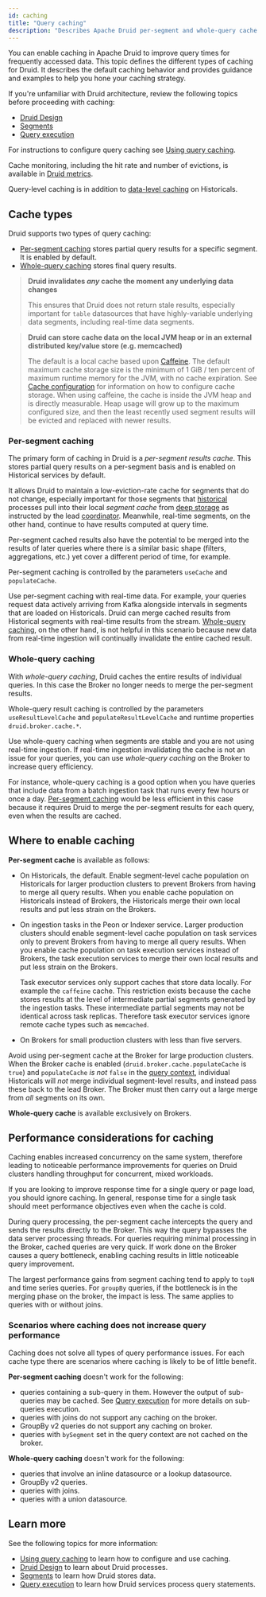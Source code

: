 ```yaml
---
id: caching
title: "Query caching"
description: "Describes Apache Druid per-segment and whole-query cache types. Identifies services where you can enable caching and suggestions for caching strategy." 
---
```


<!--
  ~ Licensed to the Apache Software Foundation (ASF) under one
  ~ or more contributor license agreements.  See the NOTICE file
  ~ distributed with this work for additional information
  ~ regarding copyright ownership.  The ASF licenses this file
  ~ to you under the Apache License, Version 2.0 (the
  ~ "License"); you may not use this file except in compliance
  ~ with the License.  You may obtain a copy of the License at
  ~
  ~   http://www.apache.org/licenses/LICENSE-2.0
  ~
  ~ Unless required by applicable law or agreed to in writing,
  ~ software distributed under the License is distributed on an
  ~ "AS IS" BASIS, WITHOUT WARRANTIES OR CONDITIONS OF ANY
  ~ KIND, either express or implied.  See the License for the
  ~ specific language governing permissions and limitations
  ~ under the License.
  -->

You can enable caching in Apache Druid to improve query times for frequently accessed data. This topic defines the different types of caching for Druid. It describes the default caching behavior and provides guidance and examples to help you hone your caching strategy.

If you're unfamiliar with Druid architecture, review the following topics before proceeding with caching:
- [Druid Design](../design/architecture.md)
- [Segments](../design/segments.md)
- [Query execution](./query-execution.md)

For instructions to configure query caching see [Using query caching](./using-caching.md).

Cache monitoring, including the hit rate and number of evictions, is available in [Druid metrics](../operations/metrics.html#cache).

Query-level caching is in addition to [data-level caching](../design/historical.md) on Historicals.

## Cache types

Druid supports two types of query caching:

- [Per-segment caching](#per-segment-caching) stores partial query results for a specific segment. It is enabled by default.
- [Whole-query caching](#whole-query-caching) stores final query results.

> **Druid invalidates _any_ cache the moment any underlying data changes**
>
> This ensures that Druid does not return stale results, especially important for `table` datasources that have highly-variable underlying data segments, including real-time data segments.

> **Druid can store cache data on the local JVM heap or in an external distributed key/value store (e.g. memcached)**
>
> The default is a local cache based upon [Caffeine](https://github.com/ben-manes/caffeine). The default maximum cache storage size is the minimum of 1 GiB / ten percent of maximum runtime memory for the JVM, with no cache expiration. See [Cache configuration](../configuration/index.md#cache-configuration) for information on how to configure cache storage.  When using caffeine, the cache is inside the JVM heap and is directly measurable.  Heap usage will grow up to the maximum configured size, and then the least recently used segment results will be evicted and replaced with newer results.

### Per-segment caching

The primary form of caching in Druid is a *per-segment results cache*.  This stores partial query results on a per-segment basis and is enabled on Historical services by default.

It allows Druid to maintain a low-eviction-rate cache for segments that do not change, especially important for those segments that [historical](../design/historical.html) processes pull into their local _segment cache_ from [deep storage](../dependencies/deep-storage.html) as instructed by the lead [coordinator](../design/coordinator.html).  Meanwhile, real-time segments, on the other hand, continue to have results computed at query time.

Per-segment cached results also have the potential to be merged into the results of later queries where there is a similar basic shape (filters, aggregations, etc.) yet cover a different period of time, for example.

Per-segment caching is controlled by the parameters `useCache` and `populateCache`.

Use per-segment caching with real-time data. For example, your queries request data actively arriving from Kafka alongside intervals in segments that are loaded on Historicals.  Druid can merge cached results from Historical segments with real-time results from the stream.  [Whole-query caching](#whole-query-caching), on the other hand, is not helpful in this scenario because new data from real-time ingestion will continually invalidate the entire cached result.

### Whole-query caching

With *whole-query caching*, Druid caches the entire results of individual queries. In this case the Broker no longer needs to merge the per-segment results.

Whole-query result caching is controlled by the parameters `useResultLevelCache` and `populateResultLevelCache` and runtime properties `druid.broker.cache.*`.

Use whole-query caching when segments are stable and you are not using real-time ingestion. If real-time ingestion invalidating the cache is not an issue for your queries, you can use *whole-query caching* on the Broker to increase query efficiency.

For instance, whole-query caching is a good option when you have queries that include data from a batch ingestion task that runs every few hours or once a day. [Per-segment caching](#per-segment-caching) would be less efficient in this case because it requires Druid to merge the per-segment results for each query, even when the results are cached.

## Where to enable caching

**Per-segment cache** is available as follows:

- On Historicals, the default. Enable segment-level cache population on Historicals for larger production clusters to prevent Brokers from having to merge all query results. When you enable cache population on Historicals instead of Brokers, the Historicals merge their own local results and put less strain on the Brokers.

- On ingestion tasks in the Peon or Indexer service. Larger production clusters should enable segment-level cache population on task services only to prevent Brokers from having to merge all query results. When you enable cache population on task execution services instead of Brokers, the task execution services to merge their own local results and put less strain on the Brokers.

     Task executor services only support caches that store data locally. For example the `caffeine` cache. This restriction exists because the cache stores results at the level of intermediate partial segments generated by the ingestion tasks. These intermediate partial segments may not be identical across task replicas. Therefore task executor services ignore remote cache types such as `memcached`.

- On Brokers for small production clusters with less than five servers. 

Avoid using per-segment cache at the Broker for large production clusters. When the Broker cache is enabled (`druid.broker.cache.populateCache` is `true`) and `populateCache` _is not_ `false` in the [query context](../querying/query-context.html), individual Historicals will _not_ merge individual segment-level results, and instead pass these back to the lead Broker.  The Broker must then carry out a large merge from _all_ segments on its own.

**Whole-query cache** is available exclusively on Brokers.

## Performance considerations for caching
Caching enables increased concurrency on the same system, therefore leading to noticeable performance improvements for queries on Druid clusters handling throughput for concurrent, mixed workloads.

If you are looking to improve response time for a single query or page load, you should ignore caching. In general, response time for a single task should meet performance objectives even when the cache is cold.

During query processing, the per-segment cache intercepts the query and sends the results directly to the Broker. This way the query bypasses the data server processing threads. For queries requiring minimal processing in the Broker, cached queries are very quick. If work done on the Broker causes a query bottleneck, enabling caching results in little noticeable query improvement.

The largest performance gains from segment caching tend to apply to `topN` and time series queries. For `groupBy` queries, if the bottleneck is in the merging phase on the broker, the impact is less. The same applies to queries with or without joins.

### Scenarios where caching does not increase query performance

Caching does not solve all types of query performance issues. For each cache type there are scenarios where caching is likely to be of little benefit.

**Per-segment caching** doesn't work for the following:
- queries containing a sub-query in them. However the output of sub-queries may be cached. See [Query execution](./query-execution.md) for more details on sub-queries execution.
- queries with joins do not support any caching on the broker.
- GroupBy v2 queries do not support any caching on broker.
- queries with `bySegment` set in the query context are not cached on the broker.

**Whole-query caching** doesn't work for the following:
- queries that involve an inline datasource or a lookup datasource.
- GroupBy v2 queries.
- queries with joins.
- queries with a union datasource.


## Learn more
See the following topics for more information:
- [Using query caching](./using-caching.md) to learn how to configure and use caching.
- [Druid Design](../design/architecture.md) to learn about Druid processes.  
- [Segments](../design/segments.md) to learn how Druid stores data.
- [Query execution](./query-execution.md) to learn how Druid services process query statements.

